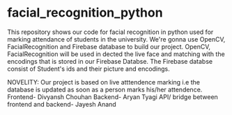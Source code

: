 # facial_recognition_python
This repository shows our code for facial recognition in python used for marking attendance of students in the university. 
We're gonna use OpenCV, FacialRecognition and Firebase database to build our project.
OpenCV, FacialRecognition will be used in dected the live face and matching with the encodings that is stored in our Firebase Databse.
The Firebase databse consist of Student's ids and their picture and encodings.

NOVELITY: Our project is based on live atttendence marking i.e the database is updated as soon as a person marks his/her attendence. 
Frontend- Divyansh Chouhan
Backend- Aryan Tyagi
API/ bridge between frontend and backend- Jayesh Anand
